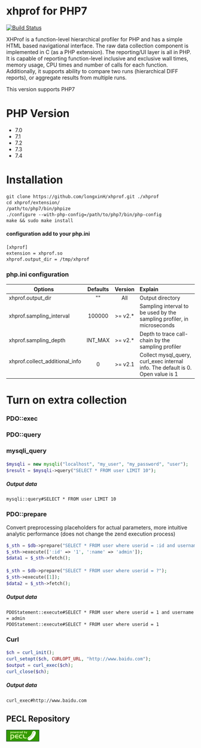 # xhprof for PHP7
[![Build Status](https://travis-ci.com/longxinH/xhprof.svg?branch=master)](https://travis-ci.com/longxinH/xhprof)

XHProf is a function-level hierarchical profiler for PHP and has a simple HTML based navigational interface. The raw data collection component is implemented in C (as a PHP extension). The reporting/UI layer is all in PHP. It is capable of reporting function-level inclusive and exclusive wall times, memory usage, CPU times and number of calls for each function. Additionally, it supports ability to compare two runs (hierarchical DIFF reports), or aggregate results from multiple runs.

This version supports PHP7

# PHP Version
- 7.0
- 7.1
- 7.2
- 7.3
- 7.4

# Installation
```
git clone https://github.com/longxinH/xhprof.git ./xhprof
cd xhprof/extension/
/path/to/php7/bin/phpize
./configure --with-php-config=/path/to/php7/bin/php-config
make && sudo make install
```

#### configuration add to your php.ini
```
[xhprof]
extension = xhprof.so
xhprof.output_dir = /tmp/xhprof
```

### php.ini configuration
|      Options        |  Defaults  |  Version  |  Explain  |
| --------------- |:-------------:|:-------------:|:---------|
|xhprof.output_dir  | "" | All |Output directory|
|xhprof.sampling_interval  | 100000 | >= v2.* | Sampling interval to be used by the sampling profiler, in microseconds|
|xhprof.sampling_depth  | INT_MAX | >= v2.* | Depth to trace call-chain by the sampling profiler|
|xhprof.collect_additional_info  | 0 | >= v2.1 | Collect mysql_query, curl_exec internal info. The default is 0. Open value is 1|

# Turn on extra collection
### PDO::exec
### PDO::query
### mysqli_query
```php
$mysqli = new mysqli("localhost", "my_user", "my_password", "user");
$result = $mysqli->query("SELECT * FROM user LIMIT 10");
```
##### Output data
```
mysqli::query#SELECT * FROM user LIMIT 10
```

### PDO::prepare
Convert preprocessing placeholders for actual parameters, more intuitive analytic performance (does not change the zend execution process)
```php
$_sth = $db->prepare("SELECT * FROM user where userid = :id and username = :name");
$_sth->execute([':id' => '1', ':name' => 'admin']);
$data1 = $_sth->fetch();

$_sth = $db->prepare("SELECT * FROM user where userid = ?");
$_sth->execute([1]);
$data2 = $_sth->fetch();
```
##### Output data
```
PDOStatement::execute#SELECT * FROM user where userid = 1 and username = admin
PDOStatement::execute#SELECT * FROM user where userid = 1
```

### Curl
```php
$ch = curl_init();
curl_setopt($ch, CURLOPT_URL, "http://www.baidu.com");
$output = curl_exec($ch);
curl_close($ch);
```
##### Output data
```
curl_exec#http://www.baidu.com
```

## PECL Repository
[![pecl](resource/pecl.png)](https://pecl.php.net/package/xhprof)
